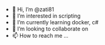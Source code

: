 - 👋 Hi, I’m @zati81
- 👀 I’m interested in scripting
- 🌱 I’m currently learning docker, c#
- 💞️ I’m looking to collaborate on 
- 📫 How to reach me ...

<!---
zati81/zati81 is a ✨ special ✨ repository because its `README.md` (this file) appears on your GitHub profile.
You can click the Preview link to take a look at your changes.
--->

